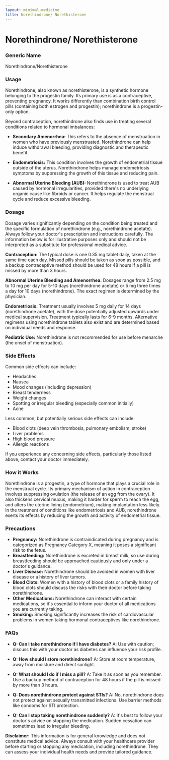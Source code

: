 ```yaml
---
layout: minimal-medicine
title: Norethindrone/ Norethisterone
---
```


# Norethindrone/ Norethisterone
### Generic Name
Norethindrone/Norethisterone

### Usage

Norethindrone, also known as norethisterone, is a synthetic hormone belonging to the progestin family.  Its primary use is as a contraceptive, preventing pregnancy.  It works differently than combination birth control pills (containing both estrogen and progestin); norethindrone is a progestin-only option.  

Beyond contraception, norethindrone also finds use in treating several conditions related to hormonal imbalances:

* **Secondary Amenorrhea:**  This refers to the absence of menstruation in women who have previously menstruated. Norethindrone can help induce withdrawal bleeding, providing diagnostic and therapeutic benefit.

* **Endometriosis:**  This condition involves the growth of endometrial tissue outside of the uterus. Norethindrone helps manage endometriosis symptoms by suppressing the growth of this tissue and reducing pain.

* **Abnormal Uterine Bleeding (AUB):**  Norethindrone is used to treat AUB caused by hormonal irregularities, provided there's no underlying organic cause like fibroids or cancer. It helps regulate the menstrual cycle and reduce excessive bleeding.


### Dosage

Dosage varies significantly depending on the condition being treated and the specific formulation of norethindrone (e.g., norethindrone acetate).  Always follow your doctor's prescription and instructions carefully.  The information below is for illustrative purposes only and should not be interpreted as a substitute for professional medical advice.

**Contraception:**  The typical dose is one 0.35 mg tablet daily, taken at the same time each day.  Missed pills should be taken as soon as possible, and a backup contraceptive method should be used for 48 hours if a pill is missed by more than 3 hours.

**Abnormal Uterine Bleeding and Amenorrhea:** Dosages range from 2.5 mg to 10 mg per day for 5-10 days (norethindrone acetate) or 5 mg three times a day for 10 days (norethindrone).  The exact regimen is determined by the physician.

**Endometriosis:**  Treatment usually involves 5 mg daily for 14 days (norethindrone acetate),  with the dose potentially adjusted upwards under medical supervision.  Treatment typically lasts for 6-9 months. Alternative regimens using norethindrone tablets also exist and are determined based on individual needs and response.

**Pediatric Use:** Norethindrone is not recommended for use before menarche (the onset of menstruation).


### Side Effects

Common side effects can include:

* Headaches
* Nausea
* Mood changes (including depression)
* Breast tenderness
* Weight changes
* Spotting or irregular bleeding (especially common initially)
* Acne

Less common, but potentially serious side effects can include:

* Blood clots (deep vein thrombosis, pulmonary embolism, stroke)
* Liver problems
* High blood pressure
* Allergic reactions

If you experience any concerning side effects, particularly those listed above, contact your doctor immediately.


### How it Works

Norethindrone is a progestin, a type of hormone that plays a crucial role in the menstrual cycle.  Its primary mechanism of action in contraception involves suppressing ovulation (the release of an egg from the ovary). It also thickens cervical mucus, making it harder for sperm to reach the egg, and alters the uterine lining (endometrium), making implantation less likely.  In the treatment of conditions like endometriosis and AUB, norethindrone exerts its effects by reducing the growth and activity of endometrial tissue.


### Precautions

* **Pregnancy:** Norethindrone is contraindicated during pregnancy and is categorized as Pregnancy Category X, meaning it poses a significant risk to the fetus.
* **Breastfeeding:**  Norethindrone is excreted in breast milk, so use during breastfeeding should be approached cautiously and only under a doctor's guidance.
* **Liver Disease:**  Norethindrone should be avoided in women with liver disease or a history of liver tumors.
* **Blood Clots:**  Women with a history of blood clots or a family history of blood clots should discuss the risks with their doctor before taking norethindrone.
* **Other Medications:**  Norethindrone can interact with certain medications, so it's essential to inform your doctor of all medications you are currently taking.
* **Smoking:**  Smoking significantly increases the risk of cardiovascular problems in women taking hormonal contraceptives like norethindrone.


### FAQs

* **Q: Can I take norethindrone if I have diabetes?** A:  Use with caution; discuss this with your doctor as diabetes can influence your risk profile.

* **Q: How should I store norethindrone?** A: Store at room temperature, away from moisture and direct sunlight.

* **Q: What should I do if I miss a pill?** A: Take it as soon as you remember. Use a backup method of contraception for 48 hours if the pill is missed by more than 3 hours.

* **Q: Does norethindrone protect against STIs?** A: No, norethindrone does not protect against sexually transmitted infections.  Use barrier methods like condoms for STI protection.

* **Q: Can I stop taking norethindrone suddenly?** A:  It's best to follow your doctor's advice on stopping the medication.  Sudden cessation can sometimes lead to irregular bleeding.


**Disclaimer:** This information is for general knowledge and does not constitute medical advice. Always consult with your healthcare provider before starting or stopping any medication, including norethindrone.  They can assess your individual health needs and provide tailored guidance.
